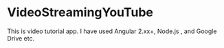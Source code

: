 # VideoStreamingYouTube
This is video tutorial app. I have used Angular 2.xx+, Node.js , and Google Drive etc. 
